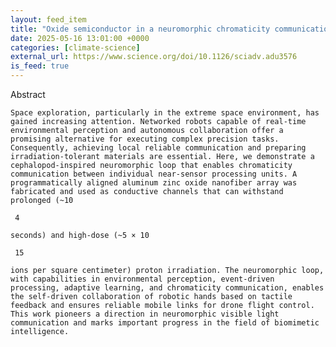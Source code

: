 ```yaml
---
layout: feed_item
title: "Oxide semiconductor in a neuromorphic chromaticity communication loop for extreme environment exploration | Science Advances"
date: 2025-05-16 13:01:00 +0000
categories: [climate-science]
external_url: https://www.science.org/doi/10.1126/sciadv.adu3576
is_feed: true
---
```


Abstract
   
   
    Space exploration, particularly in the extreme space environment, has gained increasing attention. Networked robots capable of real-time environmental perception and autonomous collaboration offer a promising alternative for executing complex precision tasks. Consequently, achieving local reliable communication and preparing irradiation-tolerant materials are essential. Here, we demonstrate a cephalopod-inspired neuromorphic loop that enables chromaticity communication between individual near-sensor processing units. A programmatically aligned aluminum zinc oxide nanofiber array was fabricated and used as conductive channels that can withstand prolonged (~10
    
     4
    
    seconds) and high-dose (~5 × 10
    
     15
    
    ions per square centimeter) proton irradiation. The neuromorphic loop, with capabilities in environmental perception, event-driven processing, adaptive learning, and chromaticity communication, enables the self-driven collaboration of robotic hands based on tactile feedback and ensures reliable mobile links for drone flight control. This work pioneers a direction in neuromorphic visible light communication and marks important progress in the field of biomimetic intelligence.
